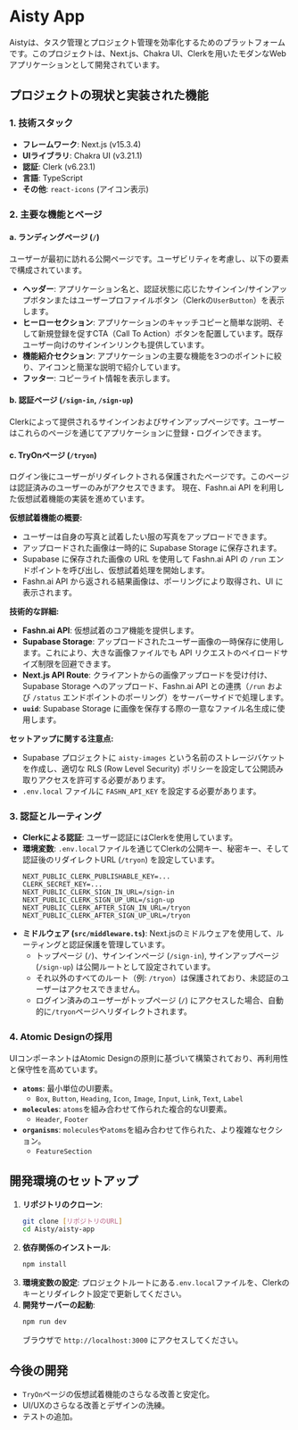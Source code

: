 # Aisty App

Aistyは、タスク管理とプロジェクト管理を効率化するためのプラットフォームです。このプロジェクトは、Next.js、Chakra UI、Clerkを用いたモダンなWebアプリケーションとして開発されています。

## プロジェクトの現状と実装された機能

### 1. 技術スタック

*   **フレームワーク**: Next.js (v15.3.4)
*   **UIライブラリ**: Chakra UI (v3.21.1)
*   **認証**: Clerk (v6.23.1)
*   **言語**: TypeScript
*   **その他**: `react-icons` (アイコン表示)

### 2. 主要な機能とページ

#### a. ランディングページ (`/`)

ユーザーが最初に訪れる公開ページです。ユーザビリティを考慮し、以下の要素で構成されています。

*   **ヘッダー**: アプリケーション名と、認証状態に応じたサインイン/サインアップボタンまたはユーザープロファイルボタン（Clerkの`UserButton`）を表示します。
*   **ヒーローセクション**: アプリケーションのキャッチコピーと簡単な説明、そして新規登録を促すCTA（Call To Action）ボタンを配置しています。既存ユーザー向けのサインインリンクも提供しています。
*   **機能紹介セクション**: アプリケーションの主要な機能を3つのポイントに絞り、アイコンと簡潔な説明で紹介しています。
*   **フッター**: コピーライト情報を表示します。

#### b. 認証ページ (`/sign-in`, `/sign-up`)

Clerkによって提供されるサインインおよびサインアップページです。ユーザーはこれらのページを通じてアプリケーションに登録・ログインできます。

#### c. TryOnページ (`/tryon`)

ログイン後にユーザーがリダイレクトされる保護されたページです。このページは認証済みのユーザーのみがアクセスできます。
現在、Fashn.ai API を利用した仮想試着機能の実装を進めています。

**仮想試着機能の概要:**
- ユーザーは自身の写真と試着したい服の写真をアップロードできます。
- アップロードされた画像は一時的に Supabase Storage に保存されます。
- Supabase に保存された画像の URL を使用して Fashn.ai API の `/run` エンドポイントを呼び出し、仮想試着処理を開始します。
- Fashn.ai API から返される結果画像は、ポーリングにより取得され、UI に表示されます。

**技術的な詳細:**
- **Fashn.ai API**: 仮想試着のコア機能を提供します。
- **Supabase Storage**: アップロードされたユーザー画像の一時保存に使用します。これにより、大きな画像ファイルでも API リクエストのペイロードサイズ制限を回避できます。
- **Next.js API Route**: クライアントからの画像アップロードを受け付け、Supabase Storage へのアップロード、Fashn.ai API との連携（`/run` および `/status` エンドポイントのポーリング）をサーバーサイドで処理します。
- **`uuid`**: Supabase Storage に画像を保存する際の一意なファイル名生成に使用します。

**セットアップに関する注意点:**
- Supabase プロジェクトに `aisty-images` という名前のストレージバケットを作成し、適切な RLS (Row Level Security) ポリシーを設定して公開読み取りアクセスを許可する必要があります。
- `.env.local` ファイルに `FASHN_API_KEY` を設定する必要があります。

### 3. 認証とルーティング

*   **Clerkによる認証**: ユーザー認証にはClerkを使用しています。
*   **環境変数**: `.env.local`ファイルを通じてClerkの公開キー、秘密キー、そして認証後のリダイレクトURL (`/tryon`) を設定しています。
    ```
    NEXT_PUBLIC_CLERK_PUBLISHABLE_KEY=...
    CLERK_SECRET_KEY=...
    NEXT_PUBLIC_CLERK_SIGN_IN_URL=/sign-in
    NEXT_PUBLIC_CLERK_SIGN_UP_URL=/sign-up
    NEXT_PUBLIC_CLERK_AFTER_SIGN_IN_URL=/tryon
    NEXT_PUBLIC_CLERK_AFTER_SIGN_UP_URL=/tryon
    ```
*   **ミドルウェア (`src/middleware.ts`)**: Next.jsのミドルウェアを使用して、ルーティングと認証保護を管理しています。
    *   トップページ (`/`)、サインインページ (`/sign-in`), サインアップページ (`/sign-up`) は公開ルートとして設定されています。
    *   それ以外のすべてのルート（例: `/tryon`）は保護されており、未認証のユーザーはアクセスできません。
    *   ログイン済みのユーザーがトップページ (`/`) にアクセスした場合、自動的に`/tryon`ページへリダイレクトされます。

### 4. Atomic Designの採用

UIコンポーネントはAtomic Designの原則に基づいて構築されており、再利用性と保守性を高めています。

*   **`atoms`**: 最小単位のUI要素。
    *   `Box`, `Button`, `Heading`, `Icon`, `Image`, `Input`, `Link`, `Text`, `Label`
*   **`molecules`**: `atoms`を組み合わせて作られた複合的なUI要素。
    *   `Header`, `Footer`
*   **`organisms`**: `molecules`や`atoms`を組み合わせて作られた、より複雑なセクション。
    *   `FeatureSection`

## 開発環境のセットアップ

1.  **リポジトリのクローン**:
    ```bash
    git clone [リポジトリのURL]
    cd Aisty/aisty-app
    ```
2.  **依存関係のインストール**:
    ```bash
    npm install
    ```
3.  **環境変数の設定**:
    プロジェクトルートにある`.env.local`ファイルを、Clerkのキーとリダイレクト設定で更新してください。
4.  **開発サーバーの起動**:
    ```bash
    npm run dev
    ```
    ブラウザで `http://localhost:3000` にアクセスしてください。

## 今後の開発

*   `TryOn`ページの仮想試着機能のさらなる改善と安定化。
*   UI/UXのさらなる改善とデザインの洗練。
*   テストの追加。

